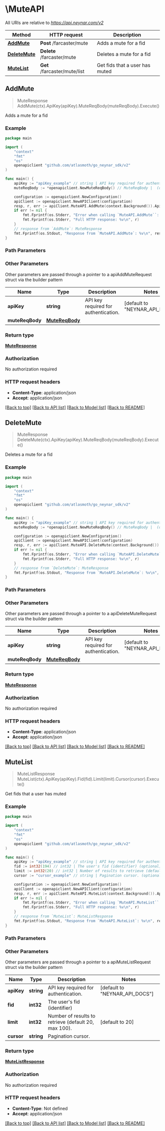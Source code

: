 # \MuteAPI

All URIs are relative to *https://api.neynar.com/v2*

| Method                                  | HTTP request                 | Description                    |
| --------------------------------------- | ---------------------------- | ------------------------------ |
| [**AddMute**](MuteAPI.md#AddMute)       | **Post** /farcaster/mute     | Adds a mute for a fid          |
| [**DeleteMute**](MuteAPI.md#DeleteMute) | **Delete** /farcaster/mute   | Deletes a mute for a fid       |
| [**MuteList**](MuteAPI.md#MuteList)     | **Get** /farcaster/mute/list | Get fids that a user has muted |

## AddMute

> MuteResponse AddMute(ctx).ApiKey(apiKey).MuteReqBody(muteReqBody).Execute()

Adds a mute for a fid

### Example

```go
package main

import (
	"context"
	"fmt"
	"os"
	openapiclient "github.com/atlasmoth/go_neynar_sdk/v2"
)

func main() {
	apiKey := "apiKey_example" // string | API key required for authentication. (optional) (default to "NEYNAR_API_DOCS")
	muteReqBody := *openapiclient.NewMuteReqBody() // MuteReqBody |  (optional)

	configuration := openapiclient.NewConfiguration()
	apiClient := openapiclient.NewAPIClient(configuration)
	resp, r, err := apiClient.MuteAPI.AddMute(context.Background()).ApiKey(apiKey).MuteReqBody(muteReqBody).Execute()
	if err != nil {
		fmt.Fprintf(os.Stderr, "Error when calling `MuteAPI.AddMute``: %v\n", err)
		fmt.Fprintf(os.Stderr, "Full HTTP response: %v\n", r)
	}
	// response from `AddMute`: MuteResponse
	fmt.Fprintf(os.Stdout, "Response from `MuteAPI.AddMute`: %v\n", resp)
}
```

### Path Parameters

### Other Parameters

Other parameters are passed through a pointer to a apiAddMuteRequest struct via the builder pattern

| Name            | Type                              | Description                          | Notes                                    |
| --------------- | --------------------------------- | ------------------------------------ | ---------------------------------------- |
| **apiKey**      | **string**                        | API key required for authentication. | [default to &quot;NEYNAR_API_DOCS&quot;] |
| **muteReqBody** | [**MuteReqBody**](MuteReqBody.md) |                                      |

### Return type

[**MuteResponse**](MuteResponse.md)

### Authorization

No authorization required

### HTTP request headers

- **Content-Type**: application/json
- **Accept**: application/json

[[Back to top]](#) [[Back to API list]](../README.md#documentation-for-api-endpoints)
[[Back to Model list]](../README.md#documentation-for-models)
[[Back to README]](../README.md)

## DeleteMute

> MuteResponse DeleteMute(ctx).ApiKey(apiKey).MuteReqBody(muteReqBody).Execute()

Deletes a mute for a fid

### Example

```go
package main

import (
	"context"
	"fmt"
	"os"
	openapiclient "github.com/atlasmoth/go_neynar_sdk/v2"
)

func main() {
	apiKey := "apiKey_example" // string | API key required for authentication. (optional) (default to "NEYNAR_API_DOCS")
	muteReqBody := *openapiclient.NewMuteReqBody() // MuteReqBody |  (optional)

	configuration := openapiclient.NewConfiguration()
	apiClient := openapiclient.NewAPIClient(configuration)
	resp, r, err := apiClient.MuteAPI.DeleteMute(context.Background()).ApiKey(apiKey).MuteReqBody(muteReqBody).Execute()
	if err != nil {
		fmt.Fprintf(os.Stderr, "Error when calling `MuteAPI.DeleteMute``: %v\n", err)
		fmt.Fprintf(os.Stderr, "Full HTTP response: %v\n", r)
	}
	// response from `DeleteMute`: MuteResponse
	fmt.Fprintf(os.Stdout, "Response from `MuteAPI.DeleteMute`: %v\n", resp)
}
```

### Path Parameters

### Other Parameters

Other parameters are passed through a pointer to a apiDeleteMuteRequest struct via the builder pattern

| Name            | Type                              | Description                          | Notes                                    |
| --------------- | --------------------------------- | ------------------------------------ | ---------------------------------------- |
| **apiKey**      | **string**                        | API key required for authentication. | [default to &quot;NEYNAR_API_DOCS&quot;] |
| **muteReqBody** | [**MuteReqBody**](MuteReqBody.md) |                                      |

### Return type

[**MuteResponse**](MuteResponse.md)

### Authorization

No authorization required

### HTTP request headers

- **Content-Type**: application/json
- **Accept**: application/json

[[Back to top]](#) [[Back to API list]](../README.md#documentation-for-api-endpoints)
[[Back to Model list]](../README.md#documentation-for-models)
[[Back to README]](../README.md)

## MuteList

> MuteListResponse MuteList(ctx).ApiKey(apiKey).Fid(fid).Limit(limit).Cursor(cursor).Execute()

Get fids that a user has muted

### Example

```go
package main

import (
	"context"
	"fmt"
	"os"
	openapiclient "github.com/atlasmoth/go_neynar_sdk/v2"
)

func main() {
	apiKey := "apiKey_example" // string | API key required for authentication. (optional) (default to "NEYNAR_API_DOCS")
	fid := int32(194) // int32 | The user's fid (identifier) (optional)
	limit := int32(20) // int32 | Number of results to retrieve (default 20, max 100). (optional) (default to 20)
	cursor := "cursor_example" // string | Pagination cursor. (optional)

	configuration := openapiclient.NewConfiguration()
	apiClient := openapiclient.NewAPIClient(configuration)
	resp, r, err := apiClient.MuteAPI.MuteList(context.Background()).ApiKey(apiKey).Fid(fid).Limit(limit).Cursor(cursor).Execute()
	if err != nil {
		fmt.Fprintf(os.Stderr, "Error when calling `MuteAPI.MuteList``: %v\n", err)
		fmt.Fprintf(os.Stderr, "Full HTTP response: %v\n", r)
	}
	// response from `MuteList`: MuteListResponse
	fmt.Fprintf(os.Stdout, "Response from `MuteAPI.MuteList`: %v\n", resp)
}
```

### Path Parameters

### Other Parameters

Other parameters are passed through a pointer to a apiMuteListRequest struct via the builder pattern

| Name       | Type       | Description                                          | Notes                                    |
| ---------- | ---------- | ---------------------------------------------------- | ---------------------------------------- |
| **apiKey** | **string** | API key required for authentication.                 | [default to &quot;NEYNAR_API_DOCS&quot;] |
| **fid**    | **int32**  | The user&#39;s fid (identifier)                      |
| **limit**  | **int32**  | Number of results to retrieve (default 20, max 100). | [default to 20]                          |
| **cursor** | **string** | Pagination cursor.                                   |

### Return type

[**MuteListResponse**](MuteListResponse.md)

### Authorization

No authorization required

### HTTP request headers

- **Content-Type**: Not defined
- **Accept**: application/json

[[Back to top]](#) [[Back to API list]](../README.md#documentation-for-api-endpoints)
[[Back to Model list]](../README.md#documentation-for-models)
[[Back to README]](../README.md)
